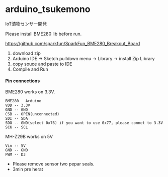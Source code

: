 # arduino_tsukemono
IoT漬物センサー開発


Please install BME280 lib before run.

https://github.com/sparkfun/SparkFun_BME280_Breakout_Board

1. download zip
2. Arduino IDE -> Sketch pulldown menu -> Library -> install Zip Library
3. copy souce and paste to IDE
4. Compile and Run


#### Pin connections
BME280 works on 3.3V. 

```
BME280   Arduino
VDD -- 3.3V
GND -- GND
CSB -- OPEN(unconnected)
SDI -- SDA
SDO -- GND(select 0x76) if you want to use 0x77, please connet to 3.3V
SCK -- SCL
```

MH-Z29B works on 5V

```angular2html
Vin -- 5V
GND -- GND
PWM -- D3
```

- Please remove sensor two pepar seals.
- 3min pre herat




